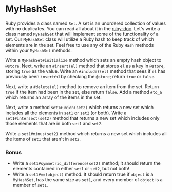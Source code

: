 # MyHashSet

Ruby provides a class named `Set`. A set is an unordered collection of
values with no duplicates.  You can read all about it in the
[ruby-doc][ruby-set-doc]. Let's write a class named `MyHashSet` that
will implement some of the functionality of a set. Our `MyHashSet` class
will utilize a Ruby hash to keep track of which elements are in the set.
Feel free to use any of the Ruby `Hash` methods within your `MyHashSet`
methods.

Write a `MyHashSet#initialize` method which sets an empty hash object to
`@store`. Next, write an `#insert(el)` method that stores `el` as a key
in `@store`, storing `true` as the value. Write an `#include?(el)`
method that sees if `el` has previously been `insert`ed by checking the
`@store`; return `true` or `false`.

Next, write a `#delete(el)` method to remove an item from the set.
Return `true` if the item had been in the set, else return `false`.  Add
a method `#to_a` which returns an array of the items in the set.

Next, write a method `set1#union(set2)` which returns a new set which
includes all the elements in `set1` or `set2` (or both). Write a
`set1#intersect(set2)` method that returns a new set which includes only
those elements that are in both `set1` and `set2`.

Write a `set1#minus(set2)` method which returns a new set which includes
all the items of `set1` that aren't in `set2`.

### Bonus
- Write a `set1#symmetric_difference(set2)` method; it should return the
  elements contained in either `set1` or `set2`, but not both!
- Write a `set1#==(object)` method. It should return true if `object` is
  a `MyHashSet`, has the same size as `set1`, and every member of
  `object` is a member of `set1`.

[ruby-set-doc]: http://www.ruby-doc.org/stdlib-2.1.2/libdoc/set/rdoc/Set.html
